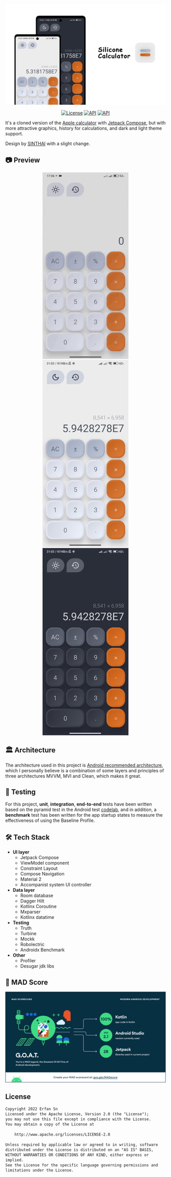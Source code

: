 ![App banner](media/banner.png)

<p align="center">
  <a href="https://opensource.org/licenses/Apache-2.0"><img alt="License" src="https://img.shields.io/badge/License-Apache%202.0-blue.svg"/></a>
  <a href="https://android-arsenal.com/api?level=21"><img alt="API" src="https://img.shields.io/badge/API-21%2B-brightgreen.svg?style=flat"/></a>
  <a href="https://android-arsenal.com/api?level=21"><img alt="API" src="https://img.shields.io/github/v/release/ErfanSn/SiliconeCalculator?display_name=release&include_prereleases&sort=date"/></a>
</p>

It's a cloned version of the [Apple calculator](https://apps.apple.com/us/app/calculator/id1069511488) with [Jetpack Compose](https://developer.android.com/jetpack/compose), but with more attractive graphics, history for calculations, and dark and light theme support.

Design by [SINTHAI](https://www.behance.net/gallery/130717085/The-calculator-) with a slight change.

## 📷 Preview
<p align="center">
  <img src="media/preview0.gif" alt="drawing" width="270" />
  <img src="media/preview1.jpg" alt="drawing" width="270" />
  <img src="media/preview2.jpg" alt="drawing" width="270" />
</p>

## 🏛️ Architecture
The architecture used in this project is [Android recommended architecture](https://developer.android.com/courses/pathways/android-architecture),
which I personally believe is a combination of some layers and principles of three architectures MVVM, MVI and Clean, which makes it great.

## 🧪 Testing
For this project, **unit**, **integration**, **end-to-end** tests have been written based on the pyramid test in the Android test [codelab](https://developer.android.com/codelabs/advanced-android-kotlin-training-testing-test-doubles#2), and in addition,
a **benchmark** test has been written for the app startup states to measure the effectiveness of using the Baseline Profile.

## 🛠️ Tech Stack
- **UI layer**
    - Jetpack Compose
    - ViewModel component
    - Constraint Layout
    - Compose Navigation
    - Material 2
    - Accompanist system UI controller
- **Data layer**
    - Room database
    - Dagger Hilt
    - Kotlinx Coroutine
    - Mxparser
    - Kotlinx datatime
- **Testing**
    - Truth
    - Turbine
    - Mockk
    - Robolectric
    - Androidx Benchmark
- **Other**
    - Profiler
    - Desugar jdk libs

## 💯 MAD Score
![summary](media/summary.png)

## License
```
Copyright 2022 Erfan Sn
Licensed under the Apache License, Version 2.0 (the "License");
you may not use this file except in compliance with the License.
You may obtain a copy of the License at

    http://www.apache.org/licenses/LICENSE-2.0

Unless required by applicable law or agreed to in writing, software
distributed under the License is distributed on an "AS IS" BASIS,
WITHOUT WARRANTIES OR CONDITIONS OF ANY KIND, either express or implied.
See the License for the specific language governing permissions and
limitations under the License.
```
